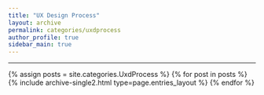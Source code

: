 ```yaml
---
title: "UX Design Process"
layout: archive
permalink: categories/uxdprocess
author_profile: true
sidebar_main: true
---
```


<!-- 공백이 포함되어 있는 카테고리 이름의 경우 site.categories['a b c'] 이런식으로! -->

---

{% assign posts = site.categories.UxdProcess %}
{% for post in posts %} {% include archive-single2.html type=page.entries_layout %} {% endfor %}
